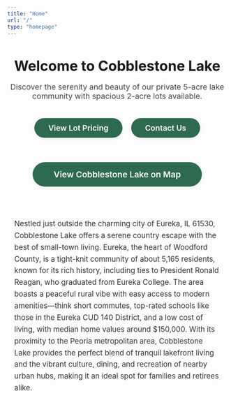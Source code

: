 ```yaml
---
title: "Home"
url: "/"
type: "homepage"
---
```


<section class="homepage-section" style="max-width: 800px; margin: 3rem auto; text-align: center;">
  <h1 style="font-size: 2rem; font-weight: 700; margin-bottom: 1rem;">Welcome to Cobblestone Lake</h1>
  <p style="font-size: 1.1rem; color: #444; margin-bottom: 2rem;">
    Discover the serenity and beauty of our private 5-acre lake community with spacious 2-acre lots available.
  </p>
  <div style="margin-bottom: 2.5rem;">
    <a href="/lot-pricing/" class="homepage-btn">View Lot Pricing</a>
    <a href="mailto:dies@darrelldies.com" class="homepage-btn">Contact Us</a>
  </div>
  <div>
    <a href="https://maps.app.goo.gl/GkNaCXDqXY55XmxS8" target="_blank" class="homepage-btn homepage-btn-large">View Cobblestone Lake on Map</a>
  </div>
</section>

<section class="homepage-section" style="max-width: 900px; margin: 4rem auto; padding: 0 1rem;">
  <p style="font-size: 1.05rem; color: #333; line-height: 1.6;">
    Nestled just outside the charming city of Eureka, IL 61530, Cobblestone Lake offers a serene country escape with the best of small-town living. Eureka, the heart of Woodford County, is a tight-knit community of about 5,165 residents, known for its rich history, including ties to President Ronald Reagan, who graduated from Eureka College. The area boasts a peaceful rural vibe with easy access to modern amenities—think short commutes, top-rated schools like those in the Eureka CUD 140 District, and a low cost of living, with median home values around $150,000. With its proximity to the Peoria metropolitan area, Cobblestone Lake provides the perfect blend of tranquil lakefront living and the vibrant culture, dining, and recreation of nearby urban hubs, making it an ideal spot for families and retirees alike.
  </p>
</section>

<style>
  .homepage-btn {
    display: inline-block;
    background: #2d6a4f;
    color: #fff;
    padding: 0.75rem 2rem;
    border-radius: 30px;
    font-size: 1.1rem;
    font-weight: 600;
    text-decoration: none;
    box-shadow: 0 2px 8px rgba(0,0,0,0.07);
    transition: background 0.2s, box-shadow 0.2s;
    margin: 0.5rem;
  }
  .homepage-btn:hover {
    background: #40916c;
    box-shadow: 0 4px 16px rgba(0,0,0,0.13);
  }
  .homepage-btn-large {
    font-size: 1.2rem;
    padding: 1rem 3rem;
  }
</style>